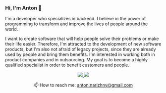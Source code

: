 ### Hi, I'm Anton 👋
I'm a developer who specializes in backend. I believe in the power of programming to transform and improve the lives of people around the world. 

I want to create software that will help people solve their problems or make their life easier. Therefore, I'm attracted to the development of new software products, but I'm also not afraid of legacy projects, since they are already used by people and bring them benefits. I'm interested in working both in product companies and in outsourcing. My goal is to become a highly qualified specialist in order to benefit customers and people.

<p align='center'>
   <a href="https://www.linkedin.com/in/anton-narizhny">
       <img src="https://img.shields.io/badge/linkedin-%230077B5.svg?&style=for-the-badge&logo=linkedin&logoColor=white"/>
   </a>
   <a href="https://t.me/anton_narizhny">
       <img src="https://img.shields.io/badge/Telegram-2CA5E0?style=for-the-badge&logo=telegram&logoColor=white"/>
   </a>
<p align='center'>
   📫 How to reach me: <a href='mailto:anton.narizhny@gmail.com'>anton.narizhny@gmail.com</a>
</p>
